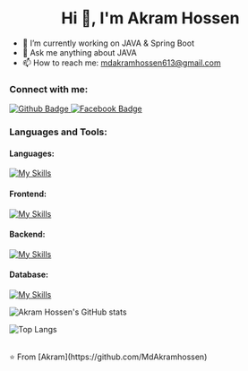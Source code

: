 <h1 align="center">Hi 👋, I'm Akram Hossen</h1>

- 🔭 I’m currently working on JAVA & Spring Boot
- 💬 Ask me anything about JAVA
- 📫 How to reach me: mdakramhossen613@gmail.com

### Connect with me:
<div id="badges">
  <a href="https://github.com/MdAkramhossen">
    <img src="https://img.shields.io/badge/Github-white?style=for-the-badge&logo=Github&logoColor=black" alt="Github Badge"/>
  </a>
 
   <a href="https://www.facebook.com/akram.ict/">
    <img src="https://img.shields.io/badge/Facebook-blue?style=for-the-badge&logo=facebook&logoColor=white" alt="Facebook Badge"/>
  </a>
</div>

### Languages and Tools:

#### Languages:
[![My Skills](https://skillicons.dev/icons?i=java,c,cpp&perline=5)](https://skillicons.dev)

#### Frontend:
[![My Skills](https://skillicons.dev/icons?i=html,css,js,react,bootstrap,tailwind&perline=6)](https://skillicons.dev)

#### Backend:
[![My Skills](https://skillicons.dev/icons?i=java,spring&perline=3)](https://skillicons.dev)

#### Database:
[![My Skills](https://skillicons.dev/icons?i=mysql&perline=3)](https://skillicons.dev)

![Akram Hossen's GitHub stats](https://github-readme-stats.vercel.app/api?username=MdAkramhossen&show_icons=true&theme=dark)

![Top Langs](https://github-readme-stats.vercel.app/api/top-langs/?username=MdAkramhossen&theme=dark)

<br>
⭐️ From [Akram](https://github.com/MdAkramhossen)
